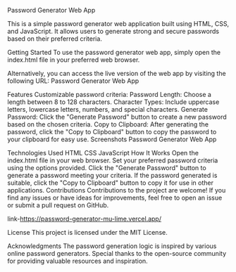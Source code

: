 Password Generator Web App

This is a simple password generator web application built using HTML, CSS, and JavaScript. It allows users to generate strong and secure passwords based on their preferred criteria.

Getting Started
To use the password generator web app, simply open the index.html file in your preferred web browser.

Alternatively, you can access the live version of the web app by visiting the following URL: Password Generator Web App

Features
Customizable password criteria:
Password Length: Choose a length between 8 to 128 characters.
Character Types: Include uppercase letters, lowercase letters, numbers, and special characters.
Generate Password: Click the "Generate Password" button to create a new password based on the chosen criteria.
Copy to Clipboard: After generating the password, click the "Copy to Clipboard" button to copy the password to your clipboard for easy use.
Screenshots
Password Generator Web App

Technologies Used
HTML
CSS
JavaScript
How It Works
Open the index.html file in your web browser.
Set your preferred password criteria using the options provided.
Click the "Generate Password" button to generate a password meeting your criteria.
If the password generated is suitable, click the "Copy to Clipboard" button to copy it for use in other applications.
Contributions
Contributions to the project are welcome! If you find any issues or have ideas for improvements, feel free to open an issue or submit a pull request on GitHub.

link-https://password-generator-mu-lime.vercel.app/

License
This project is licensed under the MIT License.

Acknowledgments
The password generation logic is inspired by various online password generators.
Special thanks to the open-source community for providing valuable resources and inspiration.
